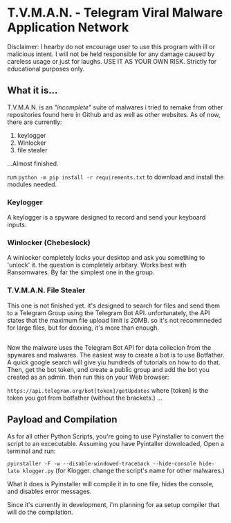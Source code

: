 # T.V.M.A.N. - Telegram Viral Malware Application Network

Disclaimer: I hearby do not encourage user to use this program with ill or malicious intent.
I will not be held responsible for any damage caused by careless usage or just for laughs. USE IT
AS YOUR OWN RISK. Strictly for educational purposes only.

## What it is...

T.V.M.A.N. is an <span style='font-style: italic;'>"incomplete" </span> 
suite of malwares i tried to remake from other repositories found here in Github and as well as other websites. As of now, there are currently:
1. keylogger
2. Winlocker
3. file stealer

...Almost finished.

run `python -m pip install -r requirements.txt` to download and install the modules needed.

### Keylogger

A keylogger is a spyware designed to record and send your keyboard inputs.

### Winlocker (Chebeslock)

A winlocker completely locks your desktop and ask you something to 'unlock' it. the question is completely arbitary. Works best with Ransomwares. By far the simplest one in the group.

### T.V.M.A.N. File Stealer

This one is not finished yet. it's designed to search for files and send them to a Telegram Group using the Telegram Bot API. unfortunately, the API states that the maximum file upload limit is 20MB. so it's not recommneded for large files, but for doxxing, it's more than enough.


##
Now the malware uses the Telegram Bot API for data collecion from the spywares and malwares. The easiest way to create a bot is to use Botfather. A quick google search will give yiu hundreds of tutorials on how to do that. Then, get the bot token, and create a public group and add the bot you created as an admin. then run this on your Web browser:

`https://api.telegram.org/bot[token]/getUpdates`
where [token] is the token you got from botfather (without the brackets.)
...

## Payload and Compilation

As for all other Python Scripts, you're going to use Pyinstaller to convert the script to an excecutable. Assuming you have Pyintaller downloaded, Open a terminal and run:

`pyinstaller -F -w --disable-windowed-traceback --hide-console hide-late klogger.py` (for Klogger. change the script's name for other malwares.)

What it does is Pyinstaller will compile it in to one file, hides the console, and disables error messages.

Since it's currently in development, i'm planning for aa setup compiler that will do the compilation.



